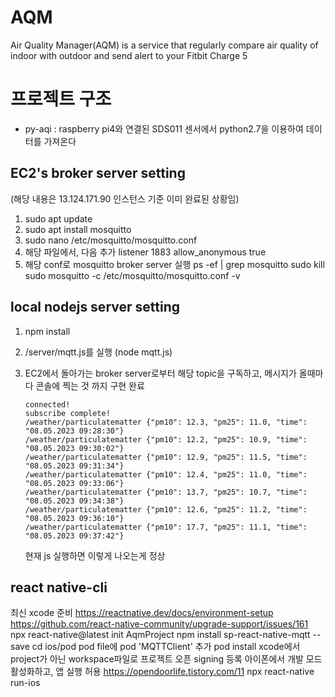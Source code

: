 # AQM
Air Quality Manager(AQM) is a service that regularly compare air quality of indoor with outdoor and send alert to your Fitbit Charge 5

# 프로젝트 구조
- py-aqi : raspberry pi4와 연결된 SDS011 센서에서 python2.7을 이용하여 데이터를 가져온다

## EC2's broker server setting

(해당 내용은 13.124.171.90 인스턴스 기준 이미 완료된 상황임)

1. sudo apt update
2. sudo apt install mosquitto
3. sudo nano /etc/mosquitto/mosquitto.conf
4. 해당 파일에서, 다음 추가
listener 1883
allow_anonymous true
5. 해당 conf로 mosquitto broker server 실행
ps -ef | grep mosquitto
sudo kill
sudo mosquitto -c /etc/mosquitto/mosquitto.conf -v

## local nodejs server setting
1. npm install

2. /server/mqtt.js를 실행 (node mqtt.js)

3. EC2에서 돌아가는 broker server로부터 해당 topic을 구독하고, 메시지가 올때마다 콘솔에 찍는 것 까지 구현 완료

   ```
   connected!
   subscribe complete!
   /weather/particulatematter {"pm10": 12.3, "pm25": 11.0, "time": "08.05.2023 09:28:30"}
   /weather/particulatematter {"pm10": 12.2, "pm25": 10.9, "time": "08.05.2023 09:30:02"}
   /weather/particulatematter {"pm10": 12.9, "pm25": 11.5, "time": "08.05.2023 09:31:34"}
   /weather/particulatematter {"pm10": 12.4, "pm25": 11.0, "time": "08.05.2023 09:33:06"}
   /weather/particulatematter {"pm10": 13.7, "pm25": 10.7, "time": "08.05.2023 09:34:38"}
   /weather/particulatematter {"pm10": 12.6, "pm25": 11.2, "time": "08.05.2023 09:36:10"}
   /weather/particulatematter {"pm10": 17.7, "pm25": 11.1, "time": "08.05.2023 09:37:42"}
   ```

   현재 js 실행하면 이렇게 나오는게 정상



## react native-cli
최신 xcode 준비
https://reactnative.dev/docs/environment-setup
https://github.com/react-native-community/upgrade-support/issues/161
npx react-native@latest init AqmProject
npm install sp-react-native-mqtt --save
cd ios/pod
pod file에 pod 'MQTTClient' 추가
pod install
xcode에서 project가 아닌 workspace파일로 프로젝트 오픈
signing 등록
아이폰에서 개발 모드 활성화하고, 앱 실행 허용
https://opendoorlife.tistory.com/11
npx react-native run-ios